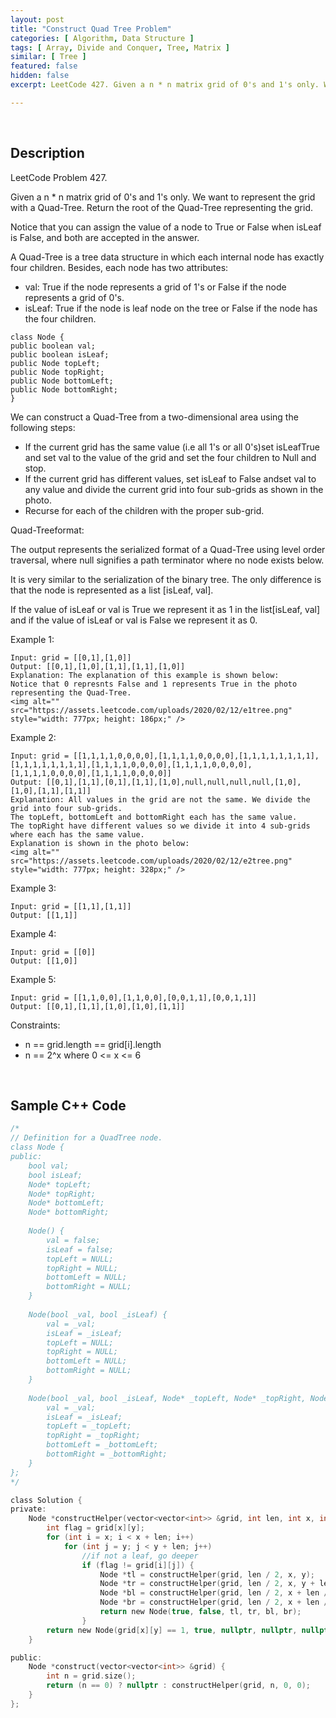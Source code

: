 ```yaml
---
layout: post
title: "Construct Quad Tree Problem"
categories: [ Algorithm, Data Structure ]
tags: [ Array, Divide and Conquer, Tree, Matrix ]
similar: [ Tree ]
featured: false
hidden: false
excerpt: LeetCode 427. Given a n * n matrix grid of 0's and 1's only. We want to represent the grid with a Quad-Tree.

---
```


<br />

## Description

LeetCode Problem 427.

Given a n * n matrix grid of 0's and 1's only. We want to represent the grid with a Quad-Tree.
Return the root of the Quad-Tree representing the grid.

Notice that you can assign the value of a node to True or False when isLeaf is False, and both are accepted in the answer.

A Quad-Tree is a tree data structure in which each internal node has exactly four children. Besides, each node has two attributes:
* val: True if the node represents a grid of 1's or False if the node represents a grid of 0's.
* isLeaf: True if the node is leaf node on the tree or False if the node has the four children.

```
class Node {
public boolean val;
public boolean isLeaf;
public Node topLeft;
public Node topRight;
public Node bottomLeft;
public Node bottomRight;
}
```

We can construct a Quad-Tree from a two-dimensional area using the following steps:
* If the current grid has the same value (i.e all 1's or all 0's)set isLeafTrue and set val to the value of the grid and set the four children to Null and stop.
* If the current grid has different values, set isLeaf to False andset val to any value and divide the current grid into four sub-grids as shown in the photo.
* Recurse for each of the children with the proper sub-grid.

Quad-Treeformat:

The output represents the serialized format of a Quad-Tree using level order traversal, where null signifies a path terminator where no node exists below.

It is very similar to the serialization of the binary tree. The only difference is that the node is represented as a list [isLeaf, val].

If the value of isLeaf or val is True we represent it as 1 in the list[isLeaf, val] and if the value of isLeaf or val is False we represent it as 0.

Example 1:
```
Input: grid = [[0,1],[1,0]]
Output: [[0,1],[1,0],[1,1],[1,1],[1,0]]
Explanation: The explanation of this example is shown below:
Notice that 0 represnts False and 1 represents True in the photo representing the Quad-Tree.
<img alt="" src="https://assets.leetcode.com/uploads/2020/02/12/e1tree.png" style="width: 777px; height: 186px;" />
```

Example 2:
```
Input: grid = [[1,1,1,1,0,0,0,0],[1,1,1,1,0,0,0,0],[1,1,1,1,1,1,1,1],[1,1,1,1,1,1,1,1],[1,1,1,1,0,0,0,0],[1,1,1,1,0,0,0,0],[1,1,1,1,0,0,0,0],[1,1,1,1,0,0,0,0]]
Output: [[0,1],[1,1],[0,1],[1,1],[1,0],null,null,null,null,[1,0],[1,0],[1,1],[1,1]]
Explanation: All values in the grid are not the same. We divide the grid into four sub-grids.
The topLeft, bottomLeft and bottomRight each has the same value.
The topRight have different values so we divide it into 4 sub-grids where each has the same value.
Explanation is shown in the photo below:
<img alt="" src="https://assets.leetcode.com/uploads/2020/02/12/e2tree.png" style="width: 777px; height: 328px;" />
```

Example 3:
```
Input: grid = [[1,1],[1,1]]
Output: [[1,1]]
```

Example 4:
```
Input: grid = [[0]]
Output: [[1,0]]
```

Example 5:
```
Input: grid = [[1,1,0,0],[1,1,0,0],[0,0,1,1],[0,0,1,1]]
Output: [[0,1],[1,1],[1,0],[1,0],[1,1]]
```

Constraints:
* n == grid.length == grid[i].length
* n == 2^x where 0 <= x <= 6

<br />

## Sample C++ Code


```c
/*
// Definition for a QuadTree node.
class Node {
public:
    bool val;
    bool isLeaf;
    Node* topLeft;
    Node* topRight;
    Node* bottomLeft;
    Node* bottomRight;
    
    Node() {
        val = false;
        isLeaf = false;
        topLeft = NULL;
        topRight = NULL;
        bottomLeft = NULL;
        bottomRight = NULL;
    }
    
    Node(bool _val, bool _isLeaf) {
        val = _val;
        isLeaf = _isLeaf;
        topLeft = NULL;
        topRight = NULL;
        bottomLeft = NULL;
        bottomRight = NULL;
    }
    
    Node(bool _val, bool _isLeaf, Node* _topLeft, Node* _topRight, Node* _bottomLeft, Node* _bottomRight) {
        val = _val;
        isLeaf = _isLeaf;
        topLeft = _topLeft;
        topRight = _topRight;
        bottomLeft = _bottomLeft;
        bottomRight = _bottomRight;
    }
};
*/

class Solution {
private:
    Node *constructHelper(vector<vector<int>> &grid, int len, int x, int y) {
        int flag = grid[x][y];
        for (int i = x; i < x + len; i++)
            for (int j = y; j < y + len; j++)
                //if not a leaf, go deeper
                if (flag != grid[i][j]) {
                    Node *tl = constructHelper(grid, len / 2, x, y);
                    Node *tr = constructHelper(grid, len / 2, x, y + len / 2);
                    Node *bl = constructHelper(grid, len / 2, x + len / 2, y);
                    Node *br = constructHelper(grid, len / 2, x + len / 2, y + len / 2);
                    return new Node(true, false, tl, tr, bl, br);
                }
        return new Node(grid[x][y] == 1, true, nullptr, nullptr, nullptr, nullptr);
    }

public:
    Node *construct(vector<vector<int>> &grid) {
        int n = grid.size();
        return (n == 0) ? nullptr : constructHelper(grid, n, 0, 0);
    }
};
```


